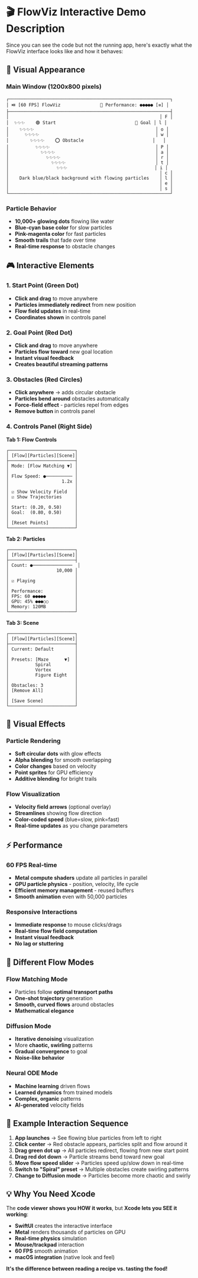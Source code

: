 # 🎬 FlowViz Interactive Demo Description

Since you can see the code but not the running app, here's exactly what the FlowViz interface looks like and how it behaves:

## 🌌 Visual Appearance

### **Main Window (1200x800 pixels)**
```
┌─────────────────────────────────────────────────────────────┐
│ ⏯️ [60 FPS] FlowViz               🌟 Performance: ●●●●● [≡] │
├─────────────────────────────────────────────────────────────┤
│                                                         │ F │
│  ✨✨✨    🟢 Start                              🔴 Goal │ l │
│    ✨✨✨✨                                              │ o │
│      ✨✨✨✨                                            │ w │
│        ✨✨✨✨    ⭕ Obstacle                          │   │
│          ✨✨✨✨                                        │ P │
│            ✨✨✨✨                                      │ a │
│              ✨✨✨✨                                    │ r │
│                ✨✨✨✨                                  │ t │
│                  ✨✨✨                                 │ i │
│                                                         │ c │
│    Dark blue/black background with flowing particles    │ l │
│                                                         │ e │
│                                                         │ s │
└─────────────────────────────────────────────────────────────┘
```

### **Particle Behavior**
- **10,000+ glowing dots** flowing like water
- **Blue-cyan base color** for slow particles
- **Pink-magenta color** for fast particles
- **Smooth trails** that fade over time
- **Real-time response** to obstacle changes

## 🎮 Interactive Elements

### **1. Start Point (Green Dot)**
- **Click and drag** to move anywhere
- **Particles immediately redirect** from new position
- **Flow field updates** in real-time
- **Coordinates shown** in controls panel

### **2. Goal Point (Red Dot)**  
- **Click and drag** to move anywhere
- **Particles flow toward** new goal location
- **Instant visual feedback**
- **Creates beautiful streaming patterns**

### **3. Obstacles (Red Circles)**
- **Click anywhere** → adds circular obstacle
- **Particles bend around** obstacles automatically
- **Force-field effect** - particles repel from edges
- **Remove button** in controls panel

### **4. Controls Panel (Right Side)**

**Tab 1: Flow Controls**
```
┌─────────────────────────┐
│ [Flow][Particles][Scene]│
├─────────────────────────┤
│ Mode: [Flow Matching ▼] │
│                         │
│ Flow Speed: ●────────── │
│                    1.2x │
│                         │
│ ☑ Show Velocity Field   │
│ ☑ Show Trajectories     │
│                         │
│ Start: (0.20, 0.50)     │
│ Goal:  (0.80, 0.50)     │
│                         │
│ [Reset Points]          │
└─────────────────────────┘
```

**Tab 2: Particles**
```
┌─────────────────────────┐
│ [Flow][Particles][Scene]│
├─────────────────────────┤
│ Count: ●───────────────  │
│                  10,000 │
│                         │
│ ☑ Playing               │
│                         │
│ Performance:            │
│ FPS: 60 ●●●●●           │
│ GPU: 45% ●●●○○          │
│ Memory: 120MB           │
└─────────────────────────┘
```

**Tab 3: Scene**
```
┌─────────────────────────┐
│ [Flow][Particles][Scene]│
├─────────────────────────┤
│ Current: Default        │
│                         │
│ Presets: [Maze      ▼]  │
│          Spiral         │
│          Vortex         │
│          Figure Eight   │
│                         │
│ Obstacles: 3            │
│ [Remove All]            │
│                         │
│ [Save Scene]            │
└─────────────────────────┘
```

## 🎨 Visual Effects

### **Particle Rendering**
- **Soft circular dots** with glow effects
- **Alpha blending** for smooth overlapping
- **Color changes** based on velocity
- **Point sprites** for GPU efficiency
- **Additive blending** for bright trails

### **Flow Visualization**
- **Velocity field arrows** (optional overlay)
- **Streamlines** showing flow direction
- **Color-coded speed** (blue=slow, pink=fast)
- **Real-time updates** as you change parameters

## ⚡ Performance

### **60 FPS Real-time**
- **Metal compute shaders** update all particles in parallel
- **GPU particle physics** - position, velocity, life cycle
- **Efficient memory management** - reused buffers
- **Smooth animation** even with 50,000 particles

### **Responsive Interactions**
- **Immediate response** to mouse clicks/drags
- **Real-time flow field computation**
- **Instant visual feedback**
- **No lag or stuttering**

## 🌊 Different Flow Modes

### **Flow Matching Mode**
- Particles follow **optimal transport paths**
- **One-shot trajectory** generation
- **Smooth, curved flows** around obstacles
- **Mathematical elegance**

### **Diffusion Mode**  
- **Iterative denoising** visualization
- More **chaotic, swirling** patterns
- **Gradual convergence** to goal
- **Noise-like behavior**

### **Neural ODE Mode**
- **Machine learning** driven flows
- **Learned dynamics** from trained models
- **Complex, organic** patterns
- **AI-generated** velocity fields

## 🎯 Example Interaction Sequence

1. **App launches** → See flowing blue particles from left to right
2. **Click center** → Red obstacle appears, particles split and flow around it
3. **Drag green dot up** → All particles redirect, flowing from new start point
4. **Drag red dot down** → Particle streams bend toward new goal
5. **Move flow speed slider** → Particles speed up/slow down in real-time
6. **Switch to "Spiral" preset** → Multiple obstacles create swirling patterns
7. **Change to Diffusion mode** → Particles become more chaotic and swirly

## 💡 Why You Need Xcode

The **code viewer shows you HOW it works**, but **Xcode lets you SEE it working**:

- **SwiftUI** creates the interactive interface
- **Metal** renders thousands of particles on GPU  
- **Real-time physics** simulation
- **Mouse/trackpad** interaction
- **60 FPS** smooth animation
- **macOS integration** (native look and feel)

**It's the difference between reading a recipe vs. tasting the food!**
